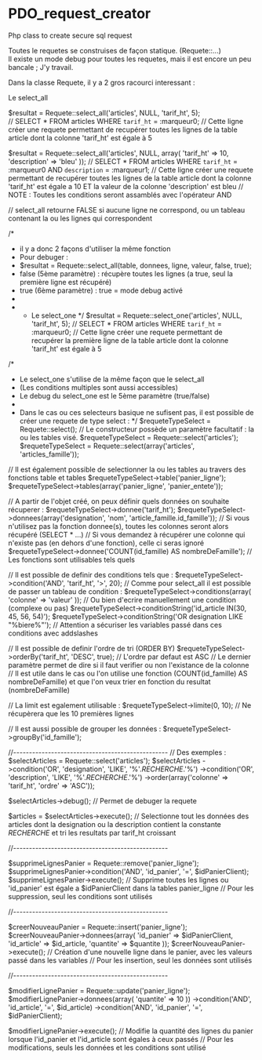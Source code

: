 PDO_request_creator
===================

Php class to create secure sql request   

Toutes le requetes se construises de façon statique. (Requete::...)     
Il existe un mode debug pour toutes les requetes, mais il est encore un peu bancale ; J'y travail.    


Dans la classe Requete, il y a 2 gros racourci interessant :    

Le select_all   
 
$resultat = Requete::select_all('articles', NULL, 'tarif_ht', 5);   
// SELECT * FROM articles WHERE `tarif_ht` = :marqueur0;
// Cette ligne créer une requete permettant de recupérer toutes les lignes de la table article dont la colonne 'tarif_ht' est égale à 5

$resultat = Requete::select_all('articles', NULL, array(
	'tarif_ht' => 10,
	'description' => 'bleu'
));
// SELECT * FROM articles WHERE `tarif_ht` = :marqueur0 AND `description` = :marqueur1;
// Cette ligne créer une requete permettant de recupérer toutes les lignes de la table article dont la colonne 'tarif_ht' est égale a 10 ET la valeur de la colonne 'description' est bleu
// NOTE : Toutes les conditions seront assamblés avec l'opérateur AND

// select_all retourne FALSE si aucune ligne ne correspond, ou un tableau contenant la ou les lignes qui correspondent

/*
 * il y a donc 2 façons d'utiliser la même fonction
 * Pour debuger :
 * $resultat = Requete::select_all(table, donnees, ligne, valeur, false, true); 
 * false (5ème paramètre) : récupère toutes les lignes (a true, seul la première ligne est récupéré)
 * true (6ème paramètre) : true = mode debug activé
 * 
 * - Le select_one
 */
$resultat = Requete::select_one('articles', NULL, 'tarif_ht', 5);
// SELECT * FROM articles WHERE `tarif_ht` = :marqueur0;
// Cette ligne créer une requete permettant de recupérer la première ligne de la table article dont la colonne 'tarif_ht' est égale à 5

/*
 * Le select_one s'utilise de la même façon que le select_all
 * (Les conditions multiples sont aussi accessibles)
 * Le debug du select_one est le 5ème paramètre (true/false)
 * 
 * Dans le cas ou ces selecteurs basique ne sufisent pas, il est possible de créer une requete de type select :
 */
$requeteTypeSelect = Requete::select();
// Le constructeur possède un paramètre facultatif : la ou les tables visé.
$requeteTypeSelect = Requete::select('articles');
$requeteTypeSelect = Requete::select(array('articles', 'articles_famille'));

// Il est également possible de selectionner la ou les tables au travers des fonctions table et tables
$requeteTypeSelect->table('panier_ligne');
$requeteTypeSelect->tables(array('panier_ligne', 'panier_entete'));

// A partir de l'objet créé, on peux définir quels données on souhaite récuperer :
$requeteTypeSelect->donnee('tarif_ht');
$requeteTypeSelect->donnees(array('designation', 'nom', 'article_famille.id_famille'));
// Si vous n'utilisez pas la fonction donnee(s), toutes les colonnes seront alors récupéré (SELECT * ...)
// Si vous demandez à récupérer une colonne qui n'existe pas (en dehors d'une fonction), celle ci seras ignoré
$requeteTypeSelect->donnee('COUNT(id_famille) AS nombreDeFamille');
// Les fonctions sont utilisables tels quels

// Il est possible de definir des conditions tels que :
$requeteTypeSelect->condition('AND', 'tarif_ht', '>', 20);
// Comme pour select_all il est possible de passer un tableau de condition : 
$requeteTypeSelect->conditions(array(
	'colonne' => 'valeur'
));
// Ou bien d'ecrire manuellement une condition (complexe ou pas)
$requeteTypeSelect->conditionString('id_article IN(30, 45, 56, 54)');
$requeteTypeSelect->conditionString('OR designation LIKE "%biere%"');
// Attention a sécuriser les variables passé dans ces conditions avec addslashes

// Il est possible de definir l'ordre de tri (ORDER BY)
$requeteTypeSelect->orderBy('tarif_ht', 'DESC', true);
// L'ordre par defaut est ASC
// Le dernier paramètre permet de dire si il faut verifier ou non l'existance de la colonne
// Il est utile dans le cas ou l'on utilise une fonction (COUNT(id_famille) AS nombreDeFamille) et que l'on veux trier en fonction du resultat (nombreDeFamille)

// La limit est egalement utilisable :
$requeteTypeSelect->limite(0, 10);
// Ne récupèrera que les 10 premières lignes

// Il est aussi possible de grouper les données :
$requeteTypeSelect->groupBy('id_famille');

//-------------------------------------------------
// Des exemples :
$selectArticles = Requete::select('articles');
$selectArticles
	->condition('OR', 'designation', 'LIKE', '%'._RECHERCHE_.'%')
	->condition('OR', 'description', 'LIKE', '%'._RECHERCHE_.'%')
	->order(array('colonne' => 'tarif_ht', 'ordre' => 'ASC'));

$selectArticles->debug(); // Permet de debuger la requete

$articles = $selectArticles->execute();
// Selectionne tout les données des articles dont la designation ou la description contient la constante _RECHERCHE_ et tri les resultats par tarif_ht croissant

//-------------------------------------------------

$supprimeLignesPanier = Requete::remove('panier_ligne');
$supprimeLignesPanier->condition('AND', 'id_panier', '=', $idPanierClient);
$supprimeLignesPanier->execute();
// Supprime toutes les lignes ou 'id_panier' est égale a $idPanierClient dans la tables panier_ligne
// Pour les suppression, seul les conditions sont utilisés

//-------------------------------------------------

$creerNouveauPanier = Requete::insert('panier_ligne');
$creerNouveauPanier->donnees(array(
	'id_panier' => $idPanierClient,
	'id_article' => $id_article,
	'quantite' => $quantite
));
$creerNouveauPanier->execute();
// Création d'une nouvelle ligne dans le panier, avec les valeurs passé dans les variables
// Pour les insertion, seul les données sont utilisés

//-------------------------------------------------

$modifierLignePanier = Requete::update('panier_ligne');
$modifierLignePanier->donnees(array(
		'quantite' => 10
	))
	->condition('AND', 'id_article', '=', $id_article)
	->condition('AND', 'id_panier', '=', $idPanierClient);

$modifierLignePanier->execute();
// Modifie la quantité des lignes du panier lorsque l'id_panier et l'id_article sont égales à ceux passés
// Pour les modifications, seuls les données et les conditions sont utilisé
